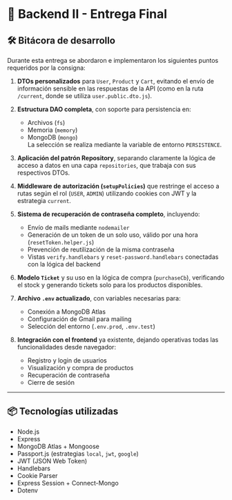 # 🛒 Backend II - Entrega Final

## 🛠️ Bitácora de desarrollo

Durante esta entrega se abordaron e implementaron los siguientes puntos requeridos por la consigna:

1. **DTOs personalizados** para `User`, `Product` y `Cart`, evitando el envío de información sensible en las respuestas de la API (como en la ruta `/current`, donde se utiliza `user.public.dto.js`).

2. **Estructura DAO completa**, con soporte para persistencia en:
   - Archivos (`fs`)
   - Memoria (`memory`)
   - MongoDB (`mongo`)  
   La selección se realiza mediante la variable de entorno `PERSISTENCE`.

3. **Aplicación del patrón Repository**, separando claramente la lógica de acceso a datos en una capa `repositories`, que trabaja con sus respectivos DTOs.

4. **Middleware de autorización (`setupPolicies`)** que restringe el acceso a rutas según el rol (`USER`, `ADMIN`) utilizando cookies con JWT y la estrategia `current`.

5. **Sistema de recuperación de contraseña completo**, incluyendo:
   - Envío de mails mediante `nodemailer`
   - Generación de un token de un solo uso, válido por una hora (`resetToken.helper.js`)
   - Prevención de reutilización de la misma contraseña
   - Vistas `verify.handlebars` y `reset-password.handlebars` conectadas con la lógica del backend

6. **Modelo `Ticket`** y su uso en la lógica de compra (`purchaseCb`), verificando el stock y generando tickets solo para los productos disponibles.

7. **Archivo `.env` actualizado**, con variables necesarias para:
   - Conexión a MongoDB Atlas
   - Configuración de Gmail para mailing
   - Selección del entorno (`.env.prod`, `.env.test`)

8. **Integración con el frontend** ya existente, dejando operativas todas las funcionalidades desde navegador:
   - Registro y login de usuarios
   - Visualización y compra de productos
   - Recuperación de contraseña
   - Cierre de sesión

---

## 📦 Tecnologías utilizadas

- Node.js  
- Express  
- MongoDB Atlas + Mongoose  
- Passport.js (estrategias `local`, `jwt`, `google`)  
- JWT (JSON Web Token)  
- Handlebars  
- Cookie Parser  
- Express Session + Connect-Mongo  
- Dotenv